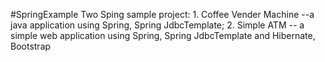 #SpringExample
Two Sping sample project: 1. Coffee Vender Machine --a java application using Spring, Spring JdbcTemplate; 2. Simple ATM -- a simple web application using Spring, Spring JdbcTemplate and Hibernate, Bootstrap
